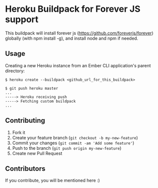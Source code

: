 # Heroku Buildpack for Forever JS support

This buildpack will install forever js (https://github.com/foreverjs/forever) globally (with npm install -g), and install node and npm if needed.

## Usage

Creating a new Heroku instance from an Ember CLI application's parent directory:

    $ heroku create --buildpack <github_url_for_this_buildpack>

    $ git push heroku master
    ...
    -----> Heroku receiving push
    -----> Fetching custom buildpack
    ...

## Contributing

1. Fork it
2. Create your feature branch (`git checkout -b my-new-feature`)
3. Commit your changes (`git commit -am 'Add some feature'`)
4. Push to the branch (`git push origin my-new-feature`)
5. Create new Pull Request

## Contributors

If you contribute, you will be mentioned here :)
